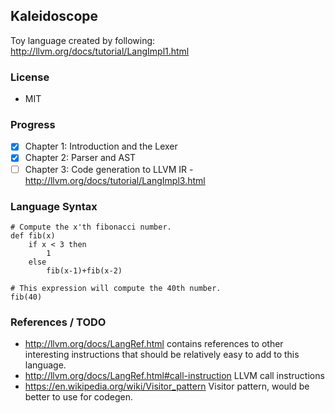 ## Kaleidoscope
Toy language created by following: http://llvm.org/docs/tutorial/LangImpl1.html

### License
- MIT

### Progress
- [X] Chapter 1: Introduction and the Lexer
- [X] Chapter 2: Parser and AST
- [ ] Chapter 3: Code generation to LLVM IR - http://llvm.org/docs/tutorial/LangImpl3.html

### Language Syntax
```
# Compute the x'th fibonacci number.
def fib(x)
    if x < 3 then
        1
    else
        fib(x-1)+fib(x-2)

# This expression will compute the 40th number.
fib(40)
```

### References / TODO
- http://llvm.org/docs/LangRef.html contains references to other interesting instructions that should be relatively easy to add to this language.
- http://llvm.org/docs/LangRef.html#call-instruction LLVM call instructions
- https://en.wikipedia.org/wiki/Visitor_pattern Visitor pattern, would be better to use for codegen.
